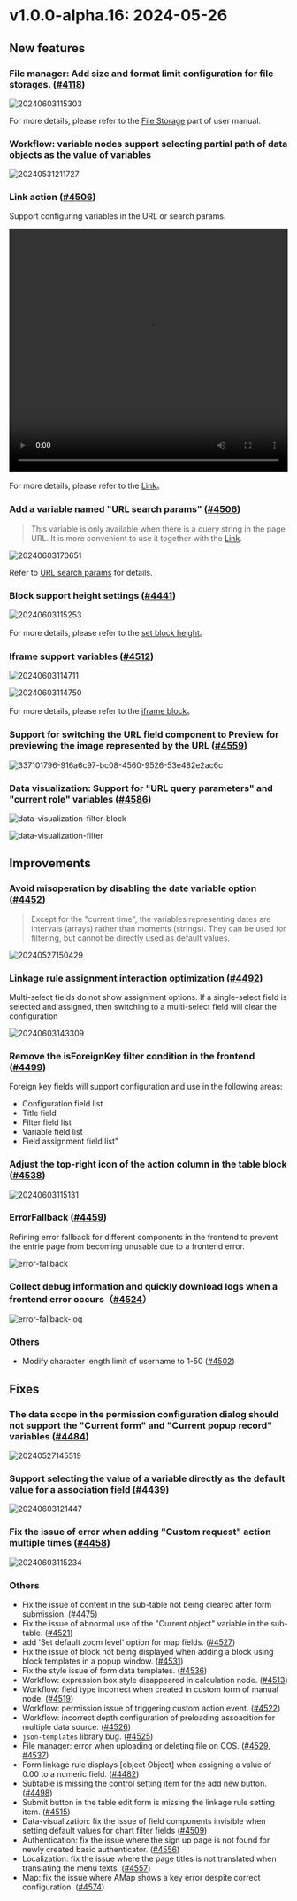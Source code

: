 # v1.0.0-alpha.16: 2024-05-26

## New features

### File manager: Add size and format limit configuration for file storages. (<a href="https://github.com/nocobase/nocobase/pull/4118" target="_blank">#4118</a>)

![20240603115303](https://static-docs.nocobase.com/20240603115303.png)

For more details, please refer to the [File Storage](https://docs-cn.nocobase.com/handbook/file-manager/storage) part of user manual.

### Workflow: variable nodes support selecting partial path of data objects as the value of variables

![20240531211727](https://static-docs.nocobase.com/20240531211727.png)

### Link action (<a href="https://github.com/nocobase/nocobase/pull/4506" target="_blank">#4506</a>)

Support configuring variables in the URL or search params.

<video width="100%" height="440" controls>

 <source src="https://static-docs.nocobase.com/20240603224044.mp4" type="video/mp4">

</video>

For more details, please refer to the [Link](/handbook/ui/actions/types/link)。

### Add a variable named "URL search params" (<a href="https://github.com/nocobase/nocobase/pull/4506" target="_blank">#4506</a>)

> This variable is only available when there is a query string in the page URL. It is more convenient to use it together with the [Link](/handbook/ui/actions/types/link).

![20240603170651](https://nocobase-docs.oss-cn-beijing.aliyuncs.com/20240603170651.png)

Refer to [URL search params](/handbook/ui/variables#url-search-params) for details.

### Block support height settings (<a href="https://github.com/nocobase/nocobase/pull/4441" target="_blank">#4441</a>)

![20240603115253](https://static-docs.nocobase.com/20240603115253.gif)

For more details, please refer to the [set block height](/handbook/ui/blocks/block-settings/block-height)。

### Iframe support variables (<a href="https://github.com/nocobase/nocobase/pull/4512" target="_blank">#4512</a>)

![20240603114711](https://static-docs.nocobase.com/20240603114711.png)

![20240603114750](https://static-docs.nocobase.com/20240603114750.png)

For more details, please refer to the [iframe block](/handbook/block-iframe)。

### Support for switching the URL field component to Preview for previewing the image represented by the URL (<a href="https://github.com/nocobase/nocobase/pull/4559" target="_blank">#4559</a>)

![337101796-916a6c97-bc08-4560-9526-53e482e2ac6c](https://nocobase-docs.oss-cn-beijing.aliyuncs.com/337101796-916a6c97-bc08-4560-9526-53e482e2ac6c.gif)

### Data visualization: Support for "URL query parameters" and "current role" variables (<a href="https://github.com/nocobase/nocobase/pull/4586" target="_blank">#4586</a>)

![data-visualization-filter-block](https://static-docs.nocobase.com/202406071148997.png)

![data-visualization-filter](https://static-docs.nocobase.com/202406071149567.png)

## Improvements

### Avoid misoperation by disabling the date variable option (<a href="https://github.com/nocobase/nocobase/pull/4452" target="_blank">#4452</a>)

> Except for the "current time", the variables representing dates are intervals (arrays) rather than moments (strings). They can be used for filtering, but cannot be directly used as default values.

![20240527150429](https://static-docs.nocobase.com/20240527150429.png)

### Linkage rule assignment interaction optimization (<a href="https://github.com/nocobase/nocobase/pull/4492" target="_blank">#4492</a>)

Multi-select fields do not show assignment options. If a single-select field is selected and assigned, then switching to a multi-select field will clear the configuration

![20240603143309](https://static-docs.nocobase.com/20240603143309.png)

### Remove the isForeignKey filter condition in the frontend (<a href="https://github.com/nocobase/nocobase/pull/4499" target="_blank">#4499</a>)

Foreign key fields will support configuration and use in the following areas:

- Configuration field list
- Title field
- Filter field list
- Variable field list
- Field assignment field list"

### Adjust the top-right icon of the action column in the table block (<a href="https://github.com/nocobase/nocobase/pull/4538" target="_blank">#4538</a>)

![20240603115131](https://nocobase-docs.oss-cn-beijing.aliyuncs.com/20240603115131.png)

### ErrorFallback (<a href="https://github.com/nocobase/nocobase/pull/4459" target="_blank">#4459</a>)

Refining error fallback for different components in the frontend to prevent the entrie page from becoming unusable due to a frontend error.

![error-fallback](https://static-docs.nocobase.com/20240604122043_rec_.gif)

### Collect debug information and quickly download logs when a frontend error occurs（<a href="https://github.com/nocobase/nocobase/pull/4524" target="_blank">#4524</a>）

![error-fallback-log](https://static-docs.nocobase.com/202406041224009.png)

### Others

- Modify character length limit of username to 1-50 (<a href="https://github.com/nocobase/nocobase/pull/4502" target="_blank">#4502</a>)

## Fixes

### The data scope in the permission configuration dialog should not support the "Current form" and "Current popup record" variables (<a href="https://github.com/nocobase/nocobase/pull/4484" target="_blank">#4484</a>)

![20240527145519](https://static-docs.nocobase.com/20240527145519.png)

### Support selecting the value of a variable directly as the default value for a association field (<a href="https://github.com/nocobase/nocobase/pull/4439" target="_blank">#4439</a>)

![20240603121447](https://nocobase-docs.oss-cn-beijing.aliyuncs.com/20240603121447.png)

### Fix the issue of error when adding "Custom request" action multiple times (<a href="https://github.com/nocobase/nocobase/pull/4458" target="_blank">#4458</a>)

![20240603115234](https://nocobase-docs.oss-cn-beijing.aliyuncs.com/20240603115234.png)

### Others

- Fix the issue of content in the sub-table not being cleared after form submission. (<a href="https://github.com/nocobase/nocobase/pull/4475" target="_blank">#4475</a>)
- Fix the issue of abnormal use of the "Current object" variable in the sub-table. (<a href="https://github.com/nocobase/nocobase/pull/4521" target="_blank">#4521</a>)
- add 'Set default zoom level' option for map fields. (<a href="https://github.com/nocobase/nocobase/pull/4527" target="_blank">#4527</a>)
- Fix the issue of block not being displayed when adding a block using block templates in a popup window. (<a href="https://github.com/nocobase/nocobase/pull/4531" target="_blank">#4531</a>)
- Fix the style issue of form data templates. (<a href="https://github.com/nocobase/nocobase/pull/4536" target="_blank">#4536</a>)
- Workflow: expression box style disappeared in calculation node. (<a href="https://github.com/nocobase/nocobase/pull/4513" target="_blank">#4513</a>)
- Workflow: field type incorrect when created in custom form of manual node. (<a href="https://github.com/nocobase/nocobase/pull/4519" target="_blank">#4519</a>)
- Workflow: permission issue of triggering custom action event. (<a href="https://github.com/nocobase/nocobase/pull/4522" target="_blank">#4522</a>)
- Workflow: incorrect depth configuration of preloading assoacition for multiple data source. (<a href="https://github.com/nocobase/nocobase/pull/4526" target="_blank">#4526</a>)
- `json-templates` library bug. (<a href="https://github.com/nocobase/nocobase/pull/4525" target="_blank">#4525</a>)
- File manager: error when uploading or deleting file on COS. (<a href="https://github.com/nocobase/nocobase/pull/4529" target="_blank">#4529</a>, <a href="https://github.com/nocobase/nocobase/pull/4537" target="_blank">#4537</a>)
- Form linkage rule displays [object Object] when assigning a value of 0.00 to a numeric field. (<a href="https://github.com/nocobase/nocobase/pull/4482" target="_blank">#4482</a>)
- Subtable is missing the control setting item for the add new button. (<a href="https://github.com/nocobase/nocobase/pull/4498" target="_blank">#4498</a>)
- Submit button in the table edit form is missing the linkage rule setting item. (<a href="https://github.com/nocobase/nocobase/pull/4515" target="_blank">#4515</a>)
- Data-visualization: fix the issue of field components invisible when setting default values for chart filter fields (<a href="https://github.com/nocobase/nocobase/pull/4509" target="_blank">#4509</a>)
- Authentication: fix the issue where the sign up page is not found for newly created basic authenticator. (<a href="https://github.com/nocobase/nocobase/pull/4556" target="_blank">#4556</a>)
- Localization: fix the issue where the page titles is not translated when translating the menu texts. (<a href="https://github.com/nocobase/nocobase/pull/4557" target="_blank">#4557</a>)
- Map: fix the issue where AMap shows a key error despite correct configuration. (<a href="https://github.com/nocobase/nocobase/pull/4574" target="_blank">#4574</a>)
